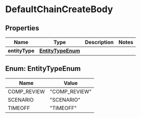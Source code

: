 

# DefaultChainCreateBody


## Properties

| Name | Type | Description | Notes |
|------------ | ------------- | ------------- | -------------|
|**entityType** | [**EntityTypeEnum**](#EntityTypeEnum) |  |  |



## Enum: EntityTypeEnum

| Name | Value |
|---- | -----|
| COMP_REVIEW | &quot;COMP_REVIEW&quot; |
| SCENARIO | &quot;SCENARIO&quot; |
| TIMEOFF | &quot;TIMEOFF&quot; |



